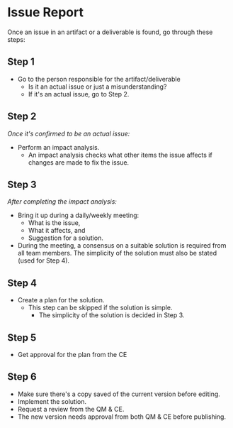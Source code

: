 # Issue Report
Once an issue in an artifact or a deliverable is found, go through these steps:

## Step 1
- Go to the person responsible for the artifact/deliverable
  - Is it an actual issue or just a misunderstanding?
  - If it's an actual issue, go to Step 2.

## Step 2
*Once it's confirmed to be an actual issue:* 
- Perform an impact analysis.
  - An impact analysis checks what other items the issue affects if changes are made to fix the issue.

## Step 3
*After completing the impact analysis:* 
- Bring it up during a daily/weekly meeting:
  - What is the issue,
  - What it affects, and
  - Suggestion for a solution.
- During the meeting, a consensus on a suitable solution is required from all team members. The simplicity of the solution must also be stated (used for Step 4).

## Step 4
- Create a plan for the solution.
  - This step can be skipped if the solution is simple.
    - The simplicity of the solution is decided in Step 3.

## Step 5
- Get approval for the plan from the CE

## Step 6
- Make sure there's a copy saved of the current version before editing.
- Implement the solution.
- Request a review from the QM & CE.
- The new version needs approval from both QM & CE before publishing.
